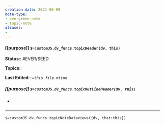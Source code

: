 ```yaml
---
creation date: 2021-08-09
note-type: 
- evergreen-note
- topic-note
aliases:
- 
---
```

 
#### [[purpose]] `$=customJS.dv_funcs.topicHeader(dv, this)`



**Status**:: #EVER/SEED 

**Topics**:: 

**Last Edited**:: *`=this.file.mtime`*

##### [[purpose]] `$=customJS.dv_funcs.topicOutlineHeader(dv, this)`
- 

### <hr class="dataviews"/>

`$=customJS.dv_funcs.topicNoteDataviews({dv, that:this})`


